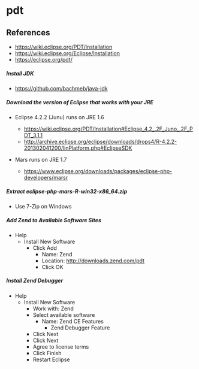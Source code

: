 # pdt



## References
* https://wiki.eclipse.org/PDT/Installation
* https://wiki.eclipse.org/Eclipse/Installation
* https://eclipse.org/pdt/

##### Install JDK
* https://github.com/bachmeb/java-jdk

##### Download the version of Eclipse that works with your JRE
* Eclipse 4.2.2 (Junu) runs on JRE 1.6
  * https://wiki.eclipse.org/PDT/Installation#Eclipse_4.2_.2F_Juno_.2F_PDT_3.1.1
  * http://archive.eclipse.org/eclipse/downloads/drops4/R-4.2.2-201302041200/linPlatform.php#EclipseSDK
  
* Mars runs on JRE 1.7
  * https://www.eclipse.org/downloads/packages/eclipse-php-developers/marsr

##### Extract eclipse-php-mars-R-win32-x86_64.zip
* Use 7-Zip on Windows
 
##### Add Zend to Available Software Sites
* Help
  * Install New Software
    * Click Add
      * Name: Zend
      * Location: http://downloads.zend.com/pdt
      * Click OK

##### Install Zend Debugger
* Help
  * Install New Software
    * Work with: Zend
    * Select available software
      * Name: Zend CE Features
        * Zend Debugger Feature
    * Click Next
    * Click Next
    * Agree to license terms
    * Click Finish
    * Restart Eclipse
